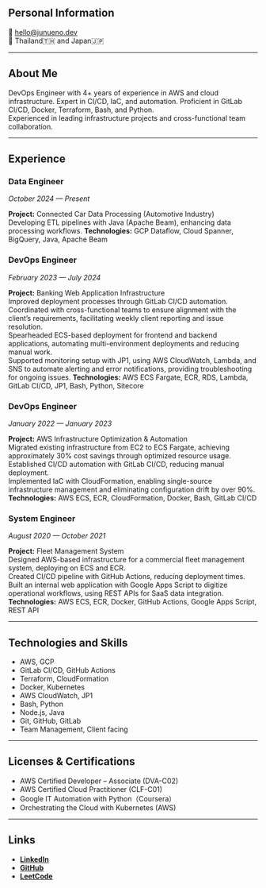 ## Personal Information
📧 hello@junueno.dev  
📍 Thailand🇹🇭 and Japan🇯🇵   

---

## About Me
DevOps Engineer with 4+ years of experience in AWS and cloud infrastructure. Expert in CI/CD, IaC, and automation.
Proficient in GitLab CI/CD, Docker, Terraform, Bash, and Python.  
Experienced in leading infrastructure projects and cross-functional team collaboration.

---

## Experience
### Data Engineer
_October 2024 — Present_  

**Project:** Connected Car Data Processing (Automotive Industry)  
Developing ETL pipelines with Java (Apache Beam), enhancing data processing workflows.
**Technologies:** GCP Dataflow, Cloud Spanner, BigQuery, Java, Apache Beam  

### DevOps Engineer
_February 2023 — July 2024_  

**Project:** Banking Web Application Infrastructure  
Improved deployment processes through GitLab CI/CD automation.  
Coordinated with cross-functional teams to ensure alignment with the client’s requirements, facilitating weekly client reporting and issue resolution.  
Spearheaded ECS-based deployment for frontend and backend applications, automating multi-environment deployments and reducing manual work.  
Supported monitoring setup with JP1, using AWS CloudWatch, Lambda, and SNS to automate alerting and error notifications, providing troubleshooting for ongoing issues. 
**Technologies:** AWS ECS Fargate, ECR, RDS, Lambda, GitLab CI/CD, JP1, Bash, Python, Sitecore  

### DevOps Engineer
_January 2022 — January 2023_  

**Project:** AWS Infrastructure Optimization & Automation  
Migrated existing infrastructure from EC2 to ECS Fargate, achieving approximately 30% cost savings through optimized resource usage.  
Established CI/CD automation with GitLab CI/CD, reducing manual deployment.  
Implemented IaC with CloudFormation, enabling single-source infrastructure management and eliminating configuration drift by over 90%.  
**Technologies:** AWS ECS, ECR, CloudFormation, Docker, Bash, GitLab CI/CD  

### System Engineer
_August 2020 — October 2021_  

**Project:** Fleet Management System  
Designed AWS-based infrastructure for a commercial fleet management system, deploying on ECS and ECR.  
Created CI/CD pipeline with GitHub Actions, reducing deployment times.  
Built an internal web application with Google Apps Script to digitize operational workflows, using REST APIs for SaaS data integration.  
**Technologies:** AWS ECS, ECR, Docker, GitHub Actions, Google Apps Script, REST API  

---

## Technologies and Skills
- AWS, GCP  
- GitLab CI/CD, GitHub Actions  
- Terraform, CloudFormation  
- Docker, Kubernetes  
- AWS CloudWatch, JP1  
- Bash, Python  
- Node.js, Java  
- Git, GitHub, GitLab 
- Team Management, Client facing  

---

## Licenses & Certifications
- AWS Certified Developer – Associate (DVA-C02)  
- AWS Certified Cloud Practitioner (CLF-C01)  
- Google IT Automation with Python（Coursera）  
- Orchestrating the Cloud with Kubernetes (AWS)  

---

## Links
- **[LinkedIn](https://www.linkedin.com/in/jun-uen0)**  
- **[GitHub](https://github.com/jun-uen0)**  
- **[LeetCode](https://leetcode.com/u/jun-uen0)**   